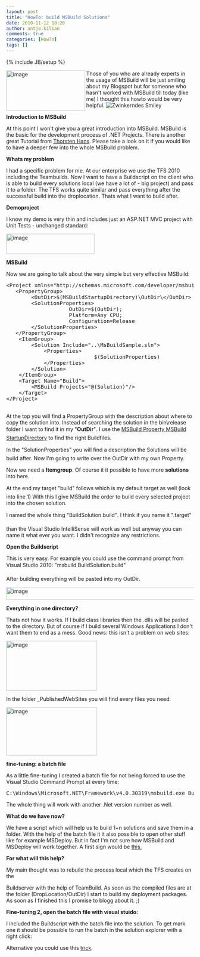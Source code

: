 ```yaml
---
layout: post
title: "HowTo: build MSBuild Solutions"
date: 2010-11-12 18:20
author: antje.kilian
comments: true
categories: [HowTo]
tags: []
---
```

{% include JB/setup %}
<p><img title="image" border="0" alt="image" align="left" src="http://code-inside.de/blog/wp-content/uploads/image_thumb241.png" width="212" height="108" />Those of you who are already experts in the usage of MSBuild will be just smiling about my Blogspot but for someone who hasn't worked with MSBuild till today (like me) I thought this howto would be very helpful. <img style="border-bottom-style: none; border-right-style: none; border-top-style: none; border-left-style: none" class="wlEmoticon wlEmoticon-winkingsmile" alt="Zwinkerndes Smiley" src="http://code-inside.de/blog-in/wp-content/uploads/wlEmoticon-winkingsmile.png" /></p>  <!--more-->  <p><b>Introduction to MSBuild</b></p>  <p><b></b></p>  <p>At this point I won't give you a great introduction into MSBuild. MSBuild is the basic for the development process of .NET Projects. There is another great Tutorial from <a href="http://dotnet-forum.de/blogs/thorstenhans/pages/das-msbuild-universum.aspx">Thorsten Hans</a>. Please take a look on it if you would like to have a deeper few into the whole MSBuild problem.</p>  <p><b>Whats my problem </b></p>  <p>I had a specific problem for me. At our enterprise we use the TFS 2010 including the Teambuilds. Now I want to have a Buildscript on the client who is able to build every solutions local (we have a lot of - big project) and pass it to a folder. The TFS works quite similar and pass everything after the successful build into the droplocation. Thats what I want to build after.</p>  <p><b>Demoproject</b></p>  <p>I know my demo is very thin and includes just an ASP.NET MVC project with Unit Tests - unchanged standard:</p>  <p><a href="http://code-inside.de/blog-in/wp-content/uploads/image91.png"><img style="background-image: none; border-right-width: 0px; padding-left: 0px; padding-right: 0px; display: inline; border-top-width: 0px; border-bottom-width: 0px; border-left-width: 0px; padding-top: 0px" title="image" border="0" alt="image" src="http://code-inside.de/blog-in/wp-content/uploads/image_thumb.png" width="237" height="54" /></a></p>  <p><b>MSBuild</b></p>  <p><b></b></p>  <p>Now we are going to talk about the very simple but very effective MSBuild:</p>  <div style="padding-bottom: 0px; margin: 0px; padding-left: 0px; padding-right: 0px; display: inline; float: none; padding-top: 0px" id="scid:812469c5-0cb0-4c63-8c15-c81123a09de7:2ee4d827-d921-4efe-8586-0a71efa23a8c" class="wlWriterEditableSmartContent"><pre name="code" class="c#">&lt;Project xmlns="http://schemas.microsoft.com/developer/msbuild/2003" DefaultTargets="Build"&gt;
   &lt;PropertyGroup&gt;
		&lt;OutDir&gt;$(MSBuildStartupDirectory)\OutDir\&lt;/OutDir&gt;
		&lt;SolutionProperties&gt;
					OutDir=$(OutDir);
					Platform=Any CPU;
					Configuration=Release
		&lt;/SolutionProperties&gt;
   &lt;/PropertyGroup&gt;
	&lt;ItemGroup&gt;
		&lt;Solution Include="..\MsBuildSample.sln"&gt;
			&lt;Properties&gt;
							$(SolutionProperties)
			&lt;/Properties&gt;
		&lt;/Solution&gt;
	&lt;/ItemGroup&gt;
	&lt;Target Name="Build"&gt;
		&lt;MSBuild Projects="@(Solution)"/&gt;
	&lt;/Target&gt;
&lt;/Project&gt;
 </pre></div>

<p>At the top you will find a PropertyGroup with the description about where to copy the solution into. Instead of searching the solution in the bin\release folder I want to find it in my "<strong>OutDir</strong>". I use the <a href="http://msdn.microsoft.com/en-us/library/ms164309.aspx">MSBuild Property MSBuild StartupDirectory</a> to find the right Buildfiles.</p>

<p>In the "SolutionProperties" you will find a description the Solutions will be build after. Now I'm going to write over the OutDir with my own Property.</p>

<p>Now we need a <strong>Itemgroup</strong>. Of course it it possible to have more <strong>solutions </strong>into here.</p>

<p>At the end my target "build" follows which is my default target as well (look into line 1) With this I give MSBuild the order to build every selected project into the chosen solution.</p>

<p>I named the whole thing "BuildSolution.build". I think if you name it ".target"</p>

<p>than the Visual Studio IntelliSense will work as well but anyway you can name it what ever you want. I didn't recognize any restrictions.</p>

<p><b>Open the Buildscript</b></p>

<p>This is very easy. For example you could use the command prompt from Visual Studio 2010: "msbuild BuildSolution.build"</p>

<p>After building everything will be pasted into my OutDir.</p>

<p><img title="image" border="0" alt="image" src="http://code-inside.de/blog/wp-content/uploads/image_thumb243.png" width="520" height="34" /></p>

<p><b>Everything in one directory?</b></p>

<p>Thats not how it works. If I build class libraries then the .dlls will be pasted to the directory. But of course if I build several Windows Applications I don't want them to end as a mess. Good news: this isn't a problem on web sites:</p>

<p><a href="http://code-inside.de/blog-in/wp-content/uploads/image92.png"><img style="background-image: none; border-right-width: 0px; padding-left: 0px; padding-right: 0px; display: inline; border-top-width: 0px; border-bottom-width: 0px; border-left-width: 0px; padding-top: 0px" title="image" border="0" alt="image" src="http://code-inside.de/blog-in/wp-content/uploads/image_thumb1.png" width="244" height="133" /></a></p>

<p>In the folder _PublishedWebSites you will find every files you need:</p>

<p><a href="http://code-inside.de/blog-in/wp-content/uploads/image93.png"><img style="background-image: none; border-right-width: 0px; padding-left: 0px; padding-right: 0px; display: inline; border-top-width: 0px; border-bottom-width: 0px; border-left-width: 0px; padding-top: 0px" title="image" border="0" alt="image" src="http://code-inside.de/blog-in/wp-content/uploads/image_thumb2.png" width="244" height="129" /></a></p>

<p><b>fine-tuning: a batch file</b></p>

<p><b></b></p>

<p>As a little fine-tuning I created a batch file for not being forced to use the Visual Studio Command Prompt at every time:</p>

<div style="padding-bottom: 0px; margin: 0px; padding-left: 0px; padding-right: 0px; display: inline; float: none; padding-top: 0px" id="scid:812469c5-0cb0-4c63-8c15-c81123a09de7:d98e8867-f59c-4233-9b77-3b36db29d844" class="wlWriterEditableSmartContent"><pre name="code" class="c#">C:\Windows\Microsoft.NET\Framework\v4.0.30319\msbuild.exe Buildsolution.build</pre></div>

<p>The whole thing will work with another .Net version number as well.</p>

<p><b></b></p>

<p><b>What do we have now?</b></p>

<p><b></b></p>

<p>We have a script which will help us to build 1+n solutions and save them in a folder. With the help of the batch file it it also possible to open other stuff like for example MSDeploy. But in fact I'm not sure how MSBuild and MSDeploy will work together. A first sign would be <a href="http://raquila.com/software/using-ms-deploy-instead-of-copy-command-in-msbuild/">this.</a></p>

<p><b>For what will this help?</b></p>

<p><b></b></p>

<p>My main thought was to rebuild the process local which the TFS creates on the</p>

<p>Buildserver with the help of TeamBuild. As soon as the compiled files are at the folder (DropLocation/OutDir) I start to build my deployment packages. As soon as I finished this I promise to blogg about it. ;)</p>

<p><b>Fine-tuning 2, open the batch file with visual stuido:</b></p>

<p>I included the Buildscript with the batch file into the solution. To get mark one it should be possible to run the batch in the solution explorer with a right click:</p>

<p>Alternative you could use this <a href="http://www.rickglos.com/post/How-to-run-windows-batch-files-from-Visual-Studio-2010-Solution-Explorer.aspx">trick</a>.</p>
